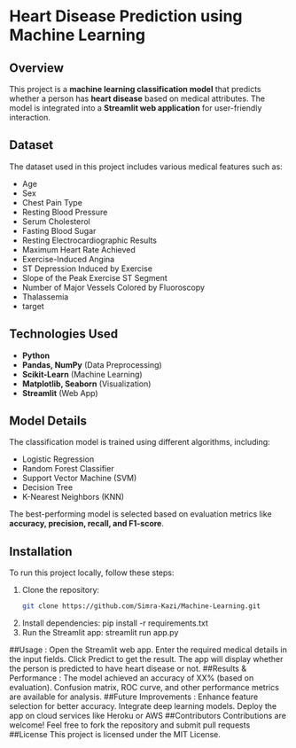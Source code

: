 # Heart Disease Prediction using Machine Learning  

## Overview  
This project is a **machine learning classification model** that predicts whether a person has **heart disease** based on medical attributes. The model is integrated into a **Streamlit web application** for user-friendly interaction.  

## Dataset  
The dataset used in this project includes various medical features such as:  
- Age  
- Sex  
- Chest Pain Type  
- Resting Blood Pressure
- Serum Cholesterol
- Fasting Blood Sugar 
- Resting Electrocardiographic Results
- Maximum Heart Rate Achieved 
- Exercise-Induced Angina
- ST Depression Induced by Exercise 
- Slope of the Peak Exercise ST Segment  
- Number of Major Vessels Colored by Fluoroscopy 
- Thalassemia
- target
## Technologies Used  
- **Python**  
- **Pandas, NumPy** (Data Preprocessing)  
- **Scikit-Learn** (Machine Learning)  
- **Matplotlib, Seaborn** (Visualization)  
- **Streamlit** (Web App)  

## Model Details  
The classification model is trained using different algorithms, including:  
- Logistic Regression  
- Random Forest Classifier  
- Support Vector Machine (SVM)  
- Decision Tree  
- K-Nearest Neighbors (KNN)  

The best-performing model is selected based on evaluation metrics like **accuracy, precision, recall, and F1-score**.  

## Installation  
To run this project locally, follow these steps:  

1. Clone the repository:  
   ```bash
   git clone https://github.com/Simra-Kazi/Machine-Learning.git
2. Install dependencies:
   pip install -r requirements.txt
3. Run the Streamlit app:
   streamlit run app.py

##Usage : 
  Open the Streamlit web app.
  Enter the required medical details in the input fields.
  Click Predict to get the result.
  The app will display whether the person is predicted to have heart disease or not.
##Results & Performance : 
  The model achieved an accuracy of XX% (based on evaluation).
  Confusion matrix, ROC curve, and other performance metrics are available for analysis.
##Future Improvements : 
  Enhance feature selection for better accuracy.
  Integrate deep learning models.
  Deploy the app on cloud services like Heroku or AWS
##Contributors
  Contributions are welcome! Feel free to fork the repository and submit pull requests
##License
  This project is licensed under the MIT License.

